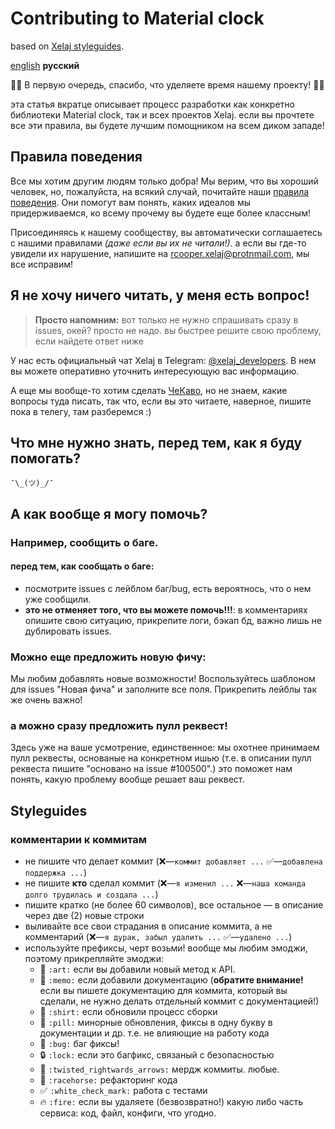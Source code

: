 # Contributing to Material clock

based on [Xelaj styleguides](https://github.com/xelaj/birch/blob/master/CONTRIBUTING.md).

[english](https://github.com/xelaj/flutter_material_clock/blob/master/doc/en_US/CONTRIBUTING.md) **русский**

🌚🌚 В первую очередь, спасибо, что уделяете время нашему проекту! 🌝🌝

эта статья вкратце описывает процесс разработки как конкретно библиотеки Material clock, так и всех проектов Xelaj. если вы прочтете все эти правила, вы будете лучшим помощником на всем диком западе!

## Правила поведения

Все мы хотим другим людям только добра! Мы верим, что вы хороший человек, но, пожалуйста, на всякий случай, почитайте наши [правила поведения](https://github.com/xelaj/flutter_material_clock/blob/master/doc/ru_RU/CODE_OF_CONDUCT.md). Они помогут вам понять, каких идеалов мы придерживаемся, ко всему прочему вы будете еще более классным!

Присоединяясь к нашему сообществу, вы автоматически соглашаетесь с нашими правилами _(даже если вы их не читали!)_. а если вы где-то увидели их нарушение, напишите на rcooper.xelaj@protnmail.com, мы все исправим!

## Я не хочу ничего читать, у меня есть вопрос!

> **Просто напомним:** вот только не нужно спрашивать сразу в issues, окей? просто не надо. вы быстрее решите свою проблему, если найдете ответ ниже

У нас есть официальный чат Xelaj в Telegram: [@xelaj_developers](http://t.me/xelaj_developers). В нем вы можете оперативно уточнить интересующую вас информацию.

А еще мы вообще-то хотим сделать [ЧеКаво](https://github.com/xelaj/flutter_material_clock/blob/master/doc/ru_RU/FAQ.md), но не знаем, какие вопросы туда писать, так что, если вы это читаете, наверное, пишите пока в телегу, там разберемся :)

## Что мне нужно знать, перед тем, как я буду помогать?

`¯\_(ツ)_/¯`

## А как вообще я могу помочь?

### Например, сообщить о баге.

#### перед тем, как сообщать о баге:

* посмотрите issues с лейблом баг/bug, есть вероятнось, что о нем уже сообщили.
* **это не отменяет того, что вы можете помочь!!!**: в комментариях опишите свою ситуацию, прикрепите логи, бэкап бд, важно лишь не дублировать issues.

### Можно еще предложить новую фичу:

Мы любим добавлять новые возможности! Воспользуйтесь шаблоном для issues "Новая фича" и заполните все поля. Прикрепить лейблы так же очень важно!

### а можно сразу предложить пулл реквест!

Здесь уже на ваше усмотрение, единственное: мы охотнее принимаем пулл реквесты, основаные на конкретном ишью (т.е. в описании пулл реквеста пишите "основано на issue #100500".) это поможет нам понять, какую проблему вообще решает ваш реквест.

## Styleguides

### комментарии к коммитам

* не пишите что делает коммит (❌—`коммит добавляет ...` ✅—`добавлена поддержка ...`)
* не пишите **кто** сделал коммит (❌—`я изменил ...` ❌—`наша команда долго трудилась и создала ...`)
* пишите кратко (не более 60 символов), все остальное — в описание через две (2) новые строки
* выливайте все свои страдания в описание коммита, а не комментарий (❌—`я дурак, забыл удалить ...` ✅—`удалено ...`)
* используйте префиксы, черт возьми! вообще мы любим эмоджи, поэтому прикрепляйте эмоджи:
  * 🎨 `:art:` если вы добавили новый метод к API.
  * 📝 `:memo:` если добавили документацию (**обратите внимание!** если вы пишете документацию для коммита, который вы сделали, не нужно делать отдельный коммит с документацией!)
  * 👕 `:shirt:` если обновили процесс сборки
  * 💊 `:pill:` минорные обновления, фиксы в одну букву в документации и др. т.е. не влияющие на работу кода
  * 🐛 `:bug:` баг фиксы!
  * 🔒 `:lock:` если это багфикс, связаный с безопасностью
  * 🔀 `:twisted_rightwards_arrows:` мердж коммиты. любые.
  * 🏇 `:racehorse:` рефакторинг кода
  * ✅ `:white_check_mark:` работа с тестами
  * 🔥 `:fire:` если вы удаляете (безвозвратно!) какую либо часть сервиса: код, файл, конфиги, что угодно.
